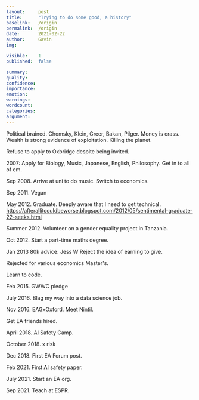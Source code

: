 ```yaml
---
layout:     post
title:      "Trying to do some good, a history"
baselink:   /origin
permalink:  /origin
date:       2021-02-22
author:     Gavin   
img:        

visible:    1
published:  false

summary:    
quality:    
confidence: 
importance: 
emotion: 	
warnings: 	
wordcount:  
categories: 
argument:	
---
```


Political brained. Chomsky, Klein, Greer, Bakan, Pilger.
Money is crass. Wealth is strong evidence of exploitation. Killing the planet.

Refuse to apply to Oxbridge despite being invited.

2007: Apply for Biology, Music, Japanese, English, Philosophy. Get in to all of em.

Sep 2008. Arrive at uni to do music. Switch to economics.

Sep 2011. Vegan

May 2012. Graduate. Deeply aware that I need to get technical.
https://afterallitcouldbeworse.blogspot.com/2012/05/sentimental-graduate-22-seeks.html

Summer 2012. Volunteer on a gender equality project in Tanzania.

Oct 2012. Start a part-time maths degree.

Jan 2013	80k advice: Jess W
Reject the idea of earning to give.

Rejected for various economics Master's.

Learn to code.

Feb 2015.  GWWC pledge

July 2016. Blag my way into a data science job.

Nov 2016. EAGxOxford. Meet Nintil. 

Get EA friends hired.

April 2018. AI Safety Camp.

October 2018. x risk

Dec 2018. First EA Forum post.

Feb 2021. First AI safety paper.

July 2021. Start an EA org.

Sep 2021. Teach at ESPR.